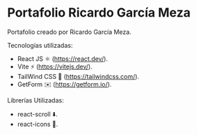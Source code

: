 # Portafolio Ricardo García Meza

Portafolio creado por Ricardo García Meza.

Tecnologías utilizadas:

- React JS ⚛️ (https://react.dev/).
- Vite ⚡ (https://vitejs.dev/).
- TailWind CSS 📐 (https://tailwindcss.com/).
- GetForm ✉️ (https://getform.io/).

Librerías Utilizadas:

- react-scroll ⬇️.
- react-icons 🎨.

